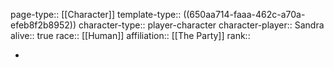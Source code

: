 page-type:: [[Character]]
template-type:: ((650aa714-faaa-462c-a70a-efeb8f2b8952))
character-type:: player-character
character-player:: Sandra
alive:: true
race:: [[Human]] 
affiliation:: [[The Party]] 
rank::

-
